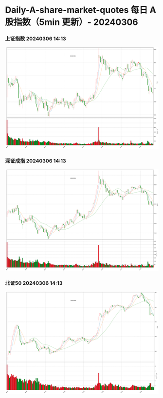 
# Daily-A-share-market-quotes 每日 A 股指数（5min 更新）- 20240306

### 上证指数 20240306 14:13
![](./fig/2024/3/20240306-sh000001.png)

### 深证成指 20240306 14:13
![](./fig/2024/3/20240306-sz399001.png)

### 北证50 20240306 14:13
![](./fig/2024/3/20240306-bj899050.png)
